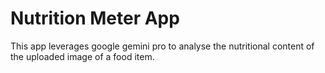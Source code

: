 <h1>Nutrition Meter App</h1>
This app leverages google gemini pro to analyse the nutritional content of the uploaded image of a food item.
